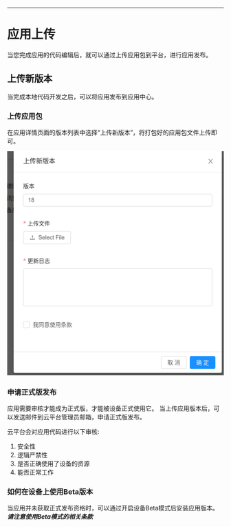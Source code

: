 
---

# 应用上传

当您完成应用的代码编辑后，就可以通过上传应用包到平台，进行应用发布。

## 上传新版本

当完成本地代码开发之后，可以将应用发布到应用中心。

### 上传应用包

在应用详情页面的版本列表中选择“上传新版本”，将打包好的应用包文件上传即可。

![应用上传](images/upload_window.png)

### 申请正式版发布

应用需要审核才能成为正式版，才能被设备正式使用它。 当上传应用版本后，可以发送邮件到云平台管理员邮箱，申请正式版发布。

云平台会对应用代码进行以下审核:

1. 安全性
2. 逻辑严禁性
3. 是否正确使用了设备的资源
4. 能否正常工作

### 如何在设备上使用Beta版本

当应用并未获取正式发布资格时，可以通过开启设备Beta模式后安装应用版本。
***请注意使用Beta模式的相关条款***
